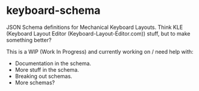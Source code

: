 # keyboard-schema
JSON Schema definitions for Mechanical Keyboard Layouts. Think KLE (Keyboard Layout Editor (Keyboard-Layout-Editor.com)) stuff, but to make something better? 

This is a WIP (Work In Progress) and currently working on / need help with:
* Documentation in the schema.
* More stuff in the schema.
* Breaking out schemas.
* More schemas?

